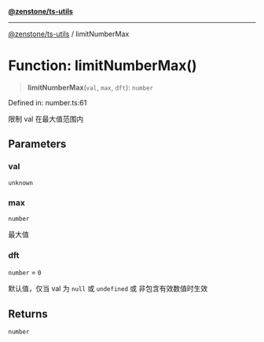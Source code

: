 [**@zenstone/ts-utils**](../README.md)

***

[@zenstone/ts-utils](../globals.md) / limitNumberMax

# Function: limitNumberMax()

> **limitNumberMax**(`val`, `max`, `dft`): `number`

Defined in: number.ts:61

限制 val 在最大值范围内

## Parameters

### val

`unknown`

### max

`number`

最大值

### dft

`number` = `0`

默认值，仅当 val 为 `null` 或 `undefined` 或 非包含有效数值时生效

## Returns

`number`
